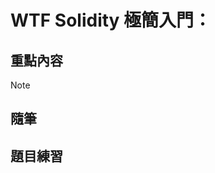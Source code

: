 # WTF Solidity 極簡入門：

## 重點內容

> [!NOTE]
> 

## 隨筆

## 題目練習

<!--
 ____  _      _       ____       _ _    _     _     _
|  _ \(_) ___| | __  |  _ \ ___ | | |  | |   | |   | |
| |_) | |/ __| |/ /  | |_) / _ \| | |  | |   | |   | |
|  _ <| | (__|   <   |  _ < (_) | | |  |_|   |_|   |_|
|_| \_\_|\___|_|\_\  |_| \_\___/|_|_|  (_)   (_)   (_)

OOOOOOOOOOOOOOOOOOOOOOOOOOOOOOOOOOOOOOOOOOOOOOOOOOOOOOOOOOOOOOOOOOOOOOOOOOOOOOOOOOOOOOOOOOOOOOOOOOOOOOOOOOOOOOOOOOOOOOOO
OOOOOOOOOOOOOOOOOOOOOOOOOOOOOOOOOOOOOOOOOOOOOOOOOOOOOOOOOOOOOOOOOOOOOOOOOOOOOOOOOOOOOOOOOOOOOOOOOOOOOOOOOOOOOOOOOOOOOOOO
OOOOOOOOOOOOOOOOOOOOOOOOOOOOOOOOOOOOOOOOOOOOOOOOOOOOOOOOOOOOOOOOOOOOOOOOOOOOOOOOOOOOOOOOOOOOOOOOOOOOOOOOOOOOOOOOOOOOOOOO
OOOOOOOOOOOOOOOOOOOOOOOOOOOOOOOOOOOOOOOOOOOOOOOOOOOOOOOOOOOOOOOOOOOOOOOOOOOOOOOOOOOOOOOOOOOOOOOOOOOOOOOOOOOOOOOOOOOOOOOO
OOOOOOOOOOOOOOOOOOOOOOOOOOOOOOOOOOOOOOOOOOOOOOOOOOOOOOOOOkxddooolcldkOOOOOOOOOOOOOOOOOOOOOOOOOOOOOOOOOOOOOOOOOOOOOOOOOOO
OOOOOOOOOOOOOOOOOOOOOOOOOOOOOOOOOOOOOOOOOOOOOOOOOOOOOOOOkx:,',,,,,,,;lxOOOOOOOOOOOOOOOOOOOOOOOOOOOOOOOOOOOOOOOOOOOOOOOOO
OOOOOOOOOOOOOOOOOOOOOOOOOOOOOOOOOOOOOOOOOOOOOOOOOOOOOOOkxl;'.'..''''';:dOOOOOOOOOOOOOOOOOOOOOOOOOOOOOOOOOOOOOOOOOOOOOOOO
OOOOOOOOOOOOOOOOOOOOOOOOOOOOOOOOOOOOOOOOOOOOOOOOOOOOOOkxxcc:::;;;;:;;,,:kOOOOOOOOOOOOOOOOOOOOOOOOOOOOOOOOOOOOOOOOOOOOOOO
OOOOOOOOOOOOOOOOOOOOOOOOOOOOOOOOOOOOOOOOOOOOOOOOOOOOOOd;cdllodddxxxxdc,:kOOOOOOOOOOOOOOOOOOOOOOOOOOOOOOOOOOOOOOOOOOOOOOO
OOOOOOOOOOOOOOOOOOOOOOOOOOOOOOOOOOOOOOOOOOOOOOOOOOOOOOl:lollodxddxxxxo;cOOOOOOOOOOOOOOOOOOOOOOOOOOOOOOOOOOOOOOOOOOOOOOOO
OOOOOOOOOOOOOOOOOOOOOOOOOOOOOOOOOOOOOOOOOOOOOOOOOOOOOOxlol::ccodoodxxo;oOOOOOOOOOOOOOOOOOOOOOOOOOOOOOOOOOOOOOOOOOOOOOOOO
OOOOOOOOOOOOOOOOOOOOOOOOOOOOOOOOOOOOOOOOOOOOOOOOOOOOOdkOxllcccoxdllooloOOOOOOOOOOOOOOOOOOOOOOOOOOOOOOOOOOOOOOOOOOOOOOOOO
OOOOOOOOOOOOOOOOOOOOOOOOOOOOOOOOOOOOOOOOOOOOOOOOOOOOOdo0ollllcdxxxxxxoOOOOOOOOOOOOOOOOOOOOOOOOOOOOOOOOOOOOOOOOOOOOOOOOOO
OOOOOOOOOOOOOOOOOOOOOOOOOOOOOOOOOOOOOOOOOOOOOOOOOOOOOOo0dlllccooxxxxddOOOOOOOOOOOOOOOOOOOOOOOOOOOOOOOOOOOOOOOOOOOOOOOOOO
OOOOOOOOOOOOOOOOOOOOOOOOOOOOOOOOOOOOOOOOOOOOOOOOOOOOOOOOollccloddxxdxOOOOOOOOOOOOOOOOOOOOOOOOOOOOOOOOOOOOOOOOOOOOOOOOOOO
OOOOOOOOOOOOOOOOOOOOOOOOOOOOOOOOOOOOOOOOOOOOOOOOOOOOOOOOxllllodxdddOOOOOOOOOOOOOOOOOOOOOOOOOOOOOOOOOOOOOOOOOOOOOOOOOOOOO
OOOOOOOOOOOOOOOOOOOOOOOOOOOOOOOOOOOOOOOOOOOOOOOOOOOOOOOxllllloddddxOOOOOOOOOOOOOOOOOOOOOOOOOOOOOOOOOOOOOOOOOOOOOOOOOOOOO
OOOOOOOOOOOOOOOOOOOOOOOOOOOOOOOOOOOOOOOOOOOOOOOOOOOOOOOdlllcclloddxOOOOOOOOOOOOOOOOOOOOOOOOOOOOOOOOOOOOOOOOOOOOOOOOOOOOO
OOOOOOOOOOOOOOOOOOOOOOOOOOOOOOOOOOOOOOOOOOOOOOOOOOOOOOxdllllodddddO;lkOOOOOOOOOOOOOOOOOOOOOOOOOOOOOOOOOOOOOOOOOOOOOOOOOO
OOOOOOOOOOOOOOOOOOOOOOOOOOOOOOOOOOOOOOOOOOOOOOOOkxdxOOdodddooododOx'..;ldxOOOOOOOOOOOOOOOOOOOOOOOOOOOOOOOOOOOOOOOOOOOOOO
OOOOOOOOOOOOOOOOOOOOOOOOOOOOOOOOOOOOOOOOOOOkxdl;',;oOOklcccllldk0Ol.......';coxkOOOOOOOOOOOOOOOOOOOOOOOOOOOOOOOOOOOOOOOO
OOOOOOOOOOOOOOOOOOOOOOOOOOOOOOOOOOOOOOOOxoc;'.....'dkkOlcccddkOOOo..............,cdkOOOOOOOOOOOOOOOOOOOOOOOOOOOOOOOOOOOO
OOOOOOOOOOOOOOOOOOOOOOOOOOOOOOOOOOOOOOO:'..........loloc::cxOOOkc...................lOOOOOOOOOOOOOOOOOOOOOOOOOOOOOOOOOOO
OOOOOOOOOOOOOOOOOOOOOOOOOOOOOOOOOOOOOOO..............;cccclooddl'....................xOOOOOOOOOOOOOOOOOOOOOOOOOOOOOOOOOO
OOOOOOOOOOOOOOOOOOOOOOOOOOOOOOOOOOOOOOd..............;c;cclllll:.....................:OOOOOOOOOOOOOOOOOOOOOOOOOOOOOOOOOO
OOOOOOOOOOOOOOOOOOOOOOOOOOOOOOOOOOOOOOo..............:::ddccllc'......................kOOOOOOOOOOOOOOOOOOOOOOOOOOOOOOOOO
OOOOOOOOOOOOOOOOOOOOOOOOOOOOOOOOOOOOOOl..............;ccxxcccc;.......................xOOOOOOOOOOOOOOOOOOOOOOOOOOOOOOOOO
OOOOOOOOOOOOOOOOOOOOOOOOOOOOOOOOOOOOOO;..............;cckkc:cc........................kOOOOOOOOOOOOOOOOOOOOOOOOOOOOOOOOO
OOOOOOOOOOOOOOOOOOOOOOOOOOOOOOOOOOOOOO,..............,ccco;::;........................:OOOOOOOOOOOOOOOOOOOOOOOOOOOOOOOOO
OOOOOOOOOOOOOOOOOOOOOOOOOOOOOOOOOOOOOO,...............:c:::;:'..................  .....kOOOOOOOOOOOOOOOOOOOOOOOOOOOOOOOO
OOOOOOOOOOOOOOOOOOOOOOOOOOOOOOOOOOOOOO,...............;c::,;;.........c:,,,'...  ......,xOOOOOOOOOOOOOOOOOOOOOOOOOOOOOOO
OOOOOOOOOOOOOOOOOOOOOOOOOOOOOOOOOOOOOO'...............':::,,'........,::cloooc.. ........:OOOOOOOOOOOOOOOOOOOOOOOOOOOOOO
OOOOOOOOOOOOOOOOOOOOOOOOOOOOOOOOOOOOOk.....  ..........;;:;,.........';:cooooo,... ........lOOOOOOOOOOOOOOOOOOOOOOOOOOOO
OOOOOOOOOOOOOOOOOOOOOOOOOOOOOOOOOOOOOo......  .........';;,'..........,::cloool.............;OOOOOOOOOOOOOOOOOOOOOOOOOOO
OOOOOOOOOOOOOOOOOOOOOOOOOOOOOOOOOOOOOd......  .. .......;:,'............;:loool'.............oOOOOOOOOOOOOOOOOOOOOOOOOOO
OOOOOOOOOOOOOOOOOOOOOOOOOOOOOOOOOOOOOd.............'',,';:,............   .,:ll,.............dOOOOOOOOOOOOOOOOOOOOOOOOOO
OOOOOOOOOOOOOOOOOOOOOOOOOOOOOOOOOOOOOOk;....'';olc::cl,.;:,..........       .... ............oOOOOOOOOOOOOOOOOOOOOOOOOOO
OOOOOOOOOOOOOOOOOOOOOOOOOOOOOOOOOOOOOOO,...,'';l:::::c:.,:'.....               .. .',........cOOOOOOOOOOOOOOOOOOOOOOOOOO
OOOOOOOOOOOOOOOOOOOOOOOOOOOOOOOOOOOOOOOx,......:::::::'.':'...                     .........,xOOOOOOOOOOOOOOOOOOOOOOOOOO
OOOOOOOOOOOOOOOOOOOOOOOOOOOOOOOOOOOOOOOOOdc'...':::;;' .,:.           .;,          ,;;,'',cdOOOOOOOOOOOOOOOOOOOOOOOOOOOO
OOOOOOOOOOOOOOOOOOOOOOOOOOOOOOOOOOOOOOOOOOOOkl...''..  .';.            ..         ,OOOOOOOOOOOOOOOOOOOOOOOOOOOOOOOOOOOOO
OOOOOOOOOOOOOOOOOOOOOOOOOOOOOOOOOOOOOOOOOOOOOOk.'.     .',                      ..;OOOOOOOOOOOOOOOOOOOOOOOOOOOOOOOOOOOOO
OOOOOOOOOOOOOOOOOOOOOOOOOOOOOOOOOOOOOOOOOOOOOOdc:..   ..',                ........'OOOOOOOOOOOOOOOOOOOOOOOOOOOOOOOOOOOOO
OOOOOOOOOOOOOOOOOOOOOOOOOOOOOOOOOOOOOOOOOOOOOOl'........,;.           .............kOOOOOOOOOOOOOOOOOOOOOOOOOOOOOOOOOOOO
OOOOOOOOOOOOOOOOOOOOOOOOOOOOOOOOOOOOOOOOOOOOOO'.........,;.          ..............cOOOOOOOOOOOOOOOOOOOOOOOOOOOOOOOOOOOO
OOOOOOOOOOOOOOOOOOOOOOOOOOOOOOOOOOOOOOOOOOOOOx..'.......,;...         .............;OOOOOOOOOOOOOOOOOOOOOOOOOOOOOOOOOOOO
OOOOOOOOOOOOOOOOOOOOOOOOOOOOOOOOOOOOOOOOOOOOOl..........;;...        .;'...........'OOOOOOOOOOOOOOOOOOOOOOOOOOOOOOOOOOOO
OOOOOOOOOOOOOOOOOOOOOOOOOOOOOOOOOOOOOOOOOOOOO;..........;;...        ...............OOOOOOOOOOOOOOOOOOOOOOOOOOOOOOOOOOOO
OOOOOOOOOOOOOOOOOOOOOOOOOOOOOOOOOOOOOOOOOOOOk'..........;:..           .............kOOOOOOOOOOOOOOOOOOOOOOOOOOOOOOOOOOO
OOOOOOOOOOOOOOOOOOOOOOOOOOOOOOOOOOOOOOOOOOOOd,.........;:c;..           ............xOOOOOOOOOOOOOOOOOOOOOOOOOOOOOOOOOOO

000000000000000000000000000000000000000000000000000000000000000000000000000000000000000000000000000000000000000000000000
000000000000000000000000000000000000000000000000000000000000000000000000000000000000000000000000000000000000000000000000
000000000000000000000000000000000000000000000000000000000000000000000000000000000000000000000000000000000000000000000000
00000000000000000000000000000000000000000OO00000000000000000000000000000000000000000000000000000000000000000000000000000
00000000000000000000000000000000000000000000000000000000OOOOO00000000000000000000000000000000000000000000000000000000000
00000000000000000000000000000000000000000000000OOOOkkxdOkoooxxxxxO00000000000000000000000000000O000000000000000000000000
00000000000000000000000000000000000000000000000OOOkc:;;;:,'',,;,,;oO0000000000000000000000000000000000000000000000000000
0000000000000000000000000000000000000000000OOOOkd:c.'.....'......'':O000000000000000000000000000000000000000000000000000
000000000000000000000000000000000000000000Okxdc'.....''.............cO00000000000000000000000000000000000000000000000000
000000000000000000000000000000000000000000Oo;l,.....................'oO0000000000000000000000000000000000000000000000000
0000000000000000000000000000000000000000000Oo,........,:ccc:,'......';OO00000000000000000000000000000000000000000000O000
00000000000000000000000000000000000000000000Okl,'.',;clooodo:;'....'''xO000000000000000000000000000000000000000000000000
0000000000000000000000000000000000000000000000Ooc:::::clooodoc;,,,,,::xO000000000000000000000000000000000000000000000000
00000000000000000000000000000000000000000000000xcc::::cllloddddl;;:cclkO000000000000000000000000000000000000000000000000
00000000000000000000000000000000000000000000000Oc;;:;;;;;::cloddlldlcoOO000000000000000000000000000000000000000000000000
00000000000000000000000000000000000000000000000Ok:,,cc:;,;:clooooooloOO0000000000000000000000000000000000000000000000000
0000000000000000000000000000000000000000000000000dc:cooc:;:clooooooodO00000000000000000000000000000000000000000000000000
000000000000000000000000000000000000000000000000OOlllolc;::llooooooodO00000000000000000000000000000000000000000000000000
00000000000000000000000000000000000000000000000000Ol:::ccc::cloooooooO00000000000000000000000000000000000000000000000000
00000000000000000000000000000000000000000000000000Ox;;;;;:ccclllooooolkOOO0000000000000000000000000000000000000000000000
0000000000000000000000000000000000000000000000OOxl:...;;;:cllccll:oooooxkd;;cldxOO00000000000000000000000000000000000000
00000000000000000000000000000000000000000OOOkdc'.......:cc;;;;:cl,::c:lokO'.......,cokOO00000000000000000000000000000000
00000000000000000000000000000000000000OOkxl;'.......   .ldxl:::::,::::ldkk:............;oO000000000000000000000000000000
0000000000000000000000000000000000OOOkoc,...........    ;ldxccl::,;::clkOk:..............lO00000000000000000000000000000
00000000000000000000000000000000OOdl;'..............    .lol:okc:::;;:lkkd...............,O00000000000000000000000000000
00000000000000000000000000000000Ol...................    ,cc;::;::ccoooxd,...............'O00000000000000000000000000000
00000000000000000000000000000000O,.....................   'xl;;:c::loooc;,...............;O00000000000000000000000000000
00000000000000000000000000000000O,..... ..................oc;;:;;clxxlc:;,'..............dO00000000000000000000000000000
00000000000000000000000000000000O;..        .............'o;;;;::;:ccoc;;,'. ...........'O000000000000000000000000000000
00000000000000000000000000000000Od;.         ...........;c:;;;;;:l:xxdl;;,'. ...........c0000000000000000000000000000000
000000000000000000000000000000000O:..         ........::..';,,,:lc;;cc:;,,,.. ..........d0O00000000000000000000000000000
0000000000000000000000000000000000c.........   .. ...,,.  .''';clc::cc;;;,,'. ..........kO000000000000000000000000000000
0000000000000000000000000000000000l'.........   .   ...    .'..:ccccc:;;;;,,.  .........O0000000000000000000000000000000
0000000000000000000000000000000000o,..........                 ,l:c:;;,,,,,'.. ........,O0000000000000000000000000000000
0000000000000000000000000000000000x'.                          'c:c;,,,,,,''..  .......c00000000000000000000000000000000
0000000000000000000000000000000000k,.                   ....  ..:cc;',,''.....   ......o00000000000000000000000000000000
0000000000000000000000000000000000O'   .                .. .....;cc;,,'''''''.   ......d00000000000000000000000000000000
0000000000000000000000000000000000O.                     .......'::;,'''''''.     .....k00000000000000000000000000000000
0000000000000000000000000000000000x.                     ........,;;''','''..     ....'O00000000000000000000000000000000
0000000000000000000000000000000000O.                      .......';,''''''..       ...cO00000000000000000000000000000000
0000000000000000000000000000000000Ol                       .......,,'''''...       ...k000000000000000000000000000000000
00000000000000000000000000000000000O,                       ......,,''''.... ..... ..:OO00000000000000000000000000000000
000000000000000000000000000000000000O:                       .....,,''''... .....  ..x0000000000000000000000000000000000
000000000000000000000000000000000000OOd.                      ....,,''''..   ..   ..:O0000000000000000000000000000000000
0000000000000000000000000000000000000Oo,'.                     ...',.,...         ..k00000000000000000000000000000000000
000000000000000000000000000000000000Ok;,.                       ..', ,.,.         .dOO0000000000000000000000000000000000
000000000000000000000000000000000000O:,..                        .',,:;::;,.     .;O000000000000000000000000000000000000
0000000000000000000000000000000000OOo'..                         .';ccccc:;'..   .o0000000000000000000000000000000000000
0000000000000000000000000000000000Oo...                           ';clcc::;,..   .oO000000000000000000000000000000000000
0000000000000000000000000000000000O,..                            ';lllccc;,.   ..cO000000000000000000000000000000000000

OOOOOOOOOOOOOOOOOOOOOOOOOOOOOOOOOOOOOOOOOOOOOOOOOOOOOOOOOOOOOOOOOOOOOOOOOOOOOOOOOOOOOOOOOOOOOOOOOOOOOOOOOOOOOOOOOOOOOOOO
OOOOOOOOOOOOOOOOOOOOOOOOOOOOOOOOOOOOOOOOOOOOOOOOOOOOOOOOOOOOOOOOOOOOOOOOOOOOOOOOOOOOOOOOOOOOOOOOOOOOOOOOOOOOOOOOOOOOOOOO
OOOOOOOOOOOOOOOOOOOOOOOOOOOOOOOOOOOOOOOOOOOOOOOOOOOOOOOOOOOOOOOOOOOOOOOOOOOOOOOOOOOOOOOOOOOOOOOOOOOOOOOOOOOOOOOOOOOOOOOO
OOOOOOOOOOOOOOOOOOOOOOOOOOOOOOOOOOOOOOOOOOOOOOOOOOOOOOOOOOOOOOOOOOOOOOOOOOOOOOOOOOOOOOOOOOOOOOOOOOOOOOOOOOOOOOOOOOOOOOOO
OOOOOOOOOOOOOOOOOOOOOOOOOOOOOOOOOOOOOOOOOOOOOOOOOOOOOOOOOkxddooolcldkOOOOOOOOOOOOOOOOOOOOOOOOOOOOOOOOOOOOOOOOOOOOOOOOOOO
OOOOOOOOOOOOOOOOOOOOOOOOOOOOOOOOOOOOOOOOOOOOOOOOOOOOOOOOkx:,',,,,,,,;lxOOOOOOOOOOOOOOOOOOOOOOOOOOOOOOOOOOOOOOOOOOOOOOOOO
OOOOOOOOOOOOOOOOOOOOOOOOOOOOOOOOOOOOOOOOOOOOOOOOOOOOOOOkxl;'.'..''''';:dOOOOOOOOOOOOOOOOOOOOOOOOOOOOOOOOOOOOOOOOOOOOOOOO
OOOOOOOOOOOOOOOOOOOOOOOOOOOOOOOOOOOOOOOOOOOOOOOOOOOOOOkxxcc:::;;;;:;;,,:kOOOOOOOOOOOOOOOOOOOOOOOOOOOOOOOOOOOOOOOOOOOOOOO
OOOOOOOOOOOOOOOOOOOOOOOOOOOOOOOOOOOOOOOOOOOOOOOOOOOOOOd;cdllodddxxxxdc,:kOOOOOOOOOOOOOOOOOOOOOOOOOOOOOOOOOOOOOOOOOOOOOOO
OOOOOOOOOOOOOOOOOOOOOOOOOOOOOOOOOOOOOOOOOOOOOOOOOOOOOOl:lollodxddxxxxo;cOOOOOOOOOOOOOOOOOOOOOOOOOOOOOOOOOOOOOOOOOOOOOOOO
OOOOOOOOOOOOOOOOOOOOOOOOOOOOOOOOOOOOOOOOOOOOOOOOOOOOOOxlol::ccodoodxxo;oOOOOOOOOOOOOOOOOOOOOOOOOOOOOOOOOOOOOOOOOOOOOOOOO
OOOOOOOOOOOOOOOOOOOOOOOOOOOOOOOOOOOOOOOOOOOOOOOOOOOOOdkOxllcccoxdllooloOOOOOOOOOOOOOOOOOOOOOOOOOOOOOOOOOOOOOOOOOOOOOOOOO
OOOOOOOOOOOOOOOOOOOOOOOOOOOOOOOOOOOOOOOOOOOOOOOOOOOOOdo0ollllcdxxxxxxoOOOOOOOOOOOOOOOOOOOOOOOOOOOOOOOOOOOOOOOOOOOOOOOOOO
OOOOOOOOOOOOOOOOOOOOOOOOOOOOOOOOOOOOOOOOOOOOOOOOOOOOOOo0dlllccooxxxxddOOOOOOOOOOOOOOOOOOOOOOOOOOOOOOOOOOOOOOOOOOOOOOOOOO
OOOOOOOOOOOOOOOOOOOOOOOOOOOOOOOOOOOOOOOOOOOOOOOOOOOOOOOOollccloddxxdxOOOOOOOOOOOOOOOOOOOOOOOOOOOOOOOOOOOOOOOOOOOOOOOOOOO
OOOOOOOOOOOOOOOOOOOOOOOOOOOOOOOOOOOOOOOOOOOOOOOOOOOOOOOOxllllodxdddOOOOOOOOOOOOOOOOOOOOOOOOOOOOOOOOOOOOOOOOOOOOOOOOOOOOO
OOOOOOOOOOOOOOOOOOOOOOOOOOOOOOOOOOOOOOOOOOOOOOOOOOOOOOOxllllloddddxOOOOOOOOOOOOOOOOOOOOOOOOOOOOOOOOOOOOOOOOOOOOOOOOOOOOO
OOOOOOOOOOOOOOOOOOOOOOOOOOOOOOOOOOOOOOOOOOOOOOOOOOOOOOOdlllcclloddxOOOOOOOOOOOOOOOOOOOOOOOOOOOOOOOOOOOOOOOOOOOOOOOOOOOOO
OOOOOOOOOOOOOOOOOOOOOOOOOOOOOOOOOOOOOOOOOOOOOOOOOOOOOOxdllllodddddO;lkOOOOOOOOOOOOOOOOOOOOOOOOOOOOOOOOOOOOOOOOOOOOOOOOOO
OOOOOOOOOOOOOOOOOOOOOOOOOOOOOOOOOOOOOOOOOOOOOOOOkxdxOOdodddooododOx'..;ldxOOOOOOOOOOOOOOOOOOOOOOOOOOOOOOOOOOOOOOOOOOOOOO
OOOOOOOOOOOOOOOOOOOOOOOOOOOOOOOOOOOOOOOOOOOkxdl;',;oOOklcccllldk0Ol.......';coxkOOOOOOOOOOOOOOOOOOOOOOOOOOOOOOOOOOOOOOOO
OOOOOOOOOOOOOOOOOOOOOOOOOOOOOOOOOOOOOOOOxoc;'.....'dkkOlcccddkOOOo..............,cdkOOOOOOOOOOOOOOOOOOOOOOOOOOOOOOOOOOOO
OOOOOOOOOOOOOOOOOOOOOOOOOOOOOOOOOOOOOOO:'..........loloc::cxOOOkc...................lOOOOOOOOOOOOOOOOOOOOOOOOOOOOOOOOOOO
OOOOOOOOOOOOOOOOOOOOOOOOOOOOOOOOOOOOOOO..............;cccclooddl'....................xOOOOOOOOOOOOOOOOOOOOOOOOOOOOOOOOOO
OOOOOOOOOOOOOOOOOOOOOOOOOOOOOOOOOOOOOOd..............;c;cclllll:.....................:OOOOOOOOOOOOOOOOOOOOOOOOOOOOOOOOOO
OOOOOOOOOOOOOOOOOOOOOOOOOOOOOOOOOOOOOOo..............:::ddccllc'......................kOOOOOOOOOOOOOOOOOOOOOOOOOOOOOOOOO
OOOOOOOOOOOOOOOOOOOOOOOOOOOOOOOOOOOOOOl..............;ccxxcccc;.......................xOOOOOOOOOOOOOOOOOOOOOOOOOOOOOOOOO
OOOOOOOOOOOOOOOOOOOOOOOOOOOOOOOOOOOOOO;..............;cckkc:cc........................kOOOOOOOOOOOOOOOOOOOOOOOOOOOOOOOOO
OOOOOOOOOOOOOOOOOOOOOOOOOOOOOOOOOOOOOO,..............,ccco;::;........................:OOOOOOOOOOOOOOOOOOOOOOOOOOOOOOOOO
OOOOOOOOOOOOOOOOOOOOOOOOOOOOOOOOOOOOOO,...............:c:::;:'..................  .....kOOOOOOOOOOOOOOOOOOOOOOOOOOOOOOOO
OOOOOOOOOOOOOOOOOOOOOOOOOOOOOOOOOOOOOO,...............;c::,;;.........c:,,,'...  ......,xOOOOOOOOOOOOOOOOOOOOOOOOOOOOOOO
OOOOOOOOOOOOOOOOOOOOOOOOOOOOOOOOOOOOOO'...............':::,,'........,::cloooc.. ........:OOOOOOOOOOOOOOOOOOOOOOOOOOOOOO
OOOOOOOOOOOOOOOOOOOOOOOOOOOOOOOOOOOOOk.....  ..........;;:;,.........';:cooooo,... ........lOOOOOOOOOOOOOOOOOOOOOOOOOOOO
OOOOOOOOOOOOOOOOOOOOOOOOOOOOOOOOOOOOOo......  .........';;,'..........,::cloool.............;OOOOOOOOOOOOOOOOOOOOOOOOOOO
OOOOOOOOOOOOOOOOOOOOOOOOOOOOOOOOOOOOOd......  .. .......;:,'............;:loool'.............oOOOOOOOOOOOOOOOOOOOOOOOOOO
OOOOOOOOOOOOOOOOOOOOOOOOOOOOOOOOOOOOOd.............'',,';:,............   .,:ll,.............dOOOOOOOOOOOOOOOOOOOOOOOOOO
OOOOOOOOOOOOOOOOOOOOOOOOOOOOOOOOOOOOOOk;....'';olc::cl,.;:,..........       .... ............oOOOOOOOOOOOOOOOOOOOOOOOOOO
OOOOOOOOOOOOOOOOOOOOOOOOOOOOOOOOOOOOOOO,...,'';l:::::c:.,:'.....               .. .',........cOOOOOOOOOOOOOOOOOOOOOOOOOO
OOOOOOOOOOOOOOOOOOOOOOOOOOOOOOOOOOOOOOOx,......:::::::'.':'...                     .........,xOOOOOOOOOOOOOOOOOOOOOOOOOO
OOOOOOOOOOOOOOOOOOOOOOOOOOOOOOOOOOOOOOOOOdc'...':::;;' .,:.           .;,          ,;;,'',cdOOOOOOOOOOOOOOOOOOOOOOOOOOOO
OOOOOOOOOOOOOOOOOOOOOOOOOOOOOOOOOOOOOOOOOOOOkl...''..  .';.            ..         ,OOOOOOOOOOOOOOOOOOOOOOOOOOOOOOOOOOOOO
OOOOOOOOOOOOOOOOOOOOOOOOOOOOOOOOOOOOOOOOOOOOOOk.'.     .',                      ..;OOOOOOOOOOOOOOOOOOOOOOOOOOOOOOOOOOOOO
OOOOOOOOOOOOOOOOOOOOOOOOOOOOOOOOOOOOOOOOOOOOOOdc:..   ..',                ........'OOOOOOOOOOOOOOOOOOOOOOOOOOOOOOOOOOOOO
OOOOOOOOOOOOOOOOOOOOOOOOOOOOOOOOOOOOOOOOOOOOOOl'........,;.           .............kOOOOOOOOOOOOOOOOOOOOOOOOOOOOOOOOOOOO
OOOOOOOOOOOOOOOOOOOOOOOOOOOOOOOOOOOOOOOOOOOOOO'.........,;.          ..............cOOOOOOOOOOOOOOOOOOOOOOOOOOOOOOOOOOOO
OOOOOOOOOOOOOOOOOOOOOOOOOOOOOOOOOOOOOOOOOOOOOx..'.......,;...         .............;OOOOOOOOOOOOOOOOOOOOOOOOOOOOOOOOOOOO
OOOOOOOOOOOOOOOOOOOOOOOOOOOOOOOOOOOOOOOOOOOOOl..........;;...        .;'...........'OOOOOOOOOOOOOOOOOOOOOOOOOOOOOOOOOOOO
OOOOOOOOOOOOOOOOOOOOOOOOOOOOOOOOOOOOOOOOOOOOO;..........;;...        ...............OOOOOOOOOOOOOOOOOOOOOOOOOOOOOOOOOOOO
OOOOOOOOOOOOOOOOOOOOOOOOOOOOOOOOOOOOOOOOOOOOk'..........;:..           .............kOOOOOOOOOOOOOOOOOOOOOOOOOOOOOOOOOOO
OOOOOOOOOOOOOOOOOOOOOOOOOOOOOOOOOOOOOOOOOOOOd,.........;:c;..           ............xOOOOOOOOOOOOOOOOOOOOOOOOOOOOOOOOOOO
-->